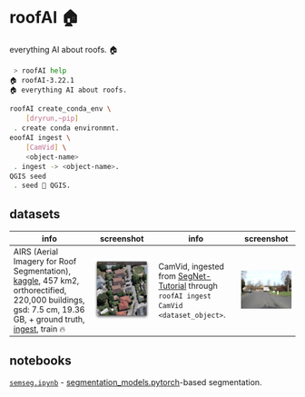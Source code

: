 # roofAI 🏠

everything AI about roofs. 🏠

```bash
 > roofAI help
🏠 roofAI-3.22.1
🏠 everything AI about roofs.

roofAI create_conda_env \
	[dryrun,~pip]
 . create conda environmnt.
eoofAI ingest \
	[CamVid] \
	<object-name>
 . ingest -> <object-name>.
QGIS seed
 . seed 🌱 QGIS.
 ```

## datasets

| info | screenshot | info | screenshot |
|---|---|---|---|
| AIRS (Aerial Imagery for Roof Segmentation), [kaggle](https://www.kaggle.com/datasets/atilol/aerialimageryforroofsegmentation), 457 km2, orthorectified, 220,000 buildings, gsd: 7.5 cm, 19.36 GB, + ground truth, [ingest](https://arash-kamangir.medium.com/roofai-1-airs-b440ebb54968), train 🔥| ![image](./assets/AIRS.png) | CamVid, ingested from [SegNet-Tutorial](https://github.com/alexgkendall/SegNet-Tutorial) through `roofAI ingest CamVid <dataset_object>`. | ![image](./assets/CamVid.png) |

## notebooks

[`semseg.ipynb`](./notebooks/semseg.ipynb) - [segmentation_models.pytorch](https://github.com/qubvel/segmentation_models.pytorch)-based segmentation.